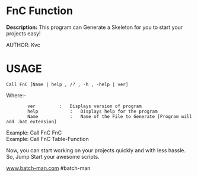 # FnC Function
**Description:**
This program can Generate a Skeleton for you to start your projects easy!

AUTHOR:	Kvc

# USAGE

<code>Call FnC [Name | help , /? , -h , -help | ver]</code>

Where:-

 			ver			: 	Displays version of program
 			help			: 	Displays help for the program
 			Name			: 	Name of the File to Generate [Program will add .bat extension]

 Example: 		Call FnC FnC  
 Example: 		Call FnC Table-Function  

Now, you can start working on your projects quickly and with less hassle.
 So, Jump Start your awesome scripts.

 www.batch-man.com
 #batch-man
